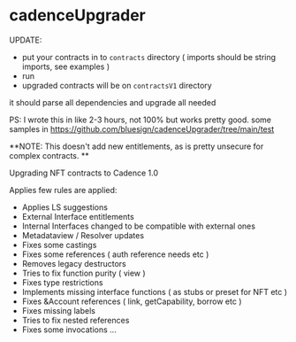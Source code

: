 # cadenceUpgrader


UPDATE: 

- put your contracts in to `contracts` directory ( imports should be string imports, see examples )
- run
- upgraded contracts will be on `contractsV1` directory 

it should parse all dependencies and upgrade all needed 


PS: I wrote this in like 2-3 hours, not 100% but works pretty good. some samples in https://github.com/bluesign/cadenceUpgrader/tree/main/test

**NOTE: This doesn't add new entitlements, as is pretty unsecure for complex contracts. **

Upgrading NFT contracts to Cadence 1.0 

Applies few rules are applied: 

- Applies LS suggestions 
- External Interface entitlements
- Internal Interfaces changed to be compatible with external ones
- Metadataview / Resolver updates
- Fixes some castings
- Fixes some references ( auth reference needs etc ) 
- Removes legacy destructors
- Tries to fix function purity ( view )
- Fixes type restrictions
- Implements missing interface functions ( as stubs or preset for NFT etc )
- Fixes &Account references ( link, getCapability, borrow etc )
- Fixes missing labels
- Tries to fix nested references 
- Fixes some invocations
...
  


